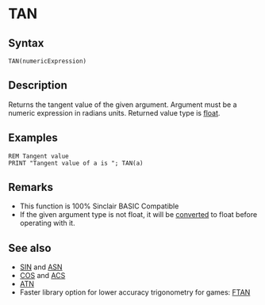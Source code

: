 # TAN


## Syntax

```
TAN(numericExpression)
```
 

## Description

Returns the tangent value of the given argument.
Argument must be a numeric expression in radians units. Returned value type is [float](types.md#Float).

## Examples

```
REM Tangent value
PRINT "Tangent value of a is "; TAN(a)
```
 

## Remarks

* This function is 100% Sinclair BASIC Compatible
* If the given argument type is not float, it will be [converted](cast.md) to float before operating with it.

## See also

* [SIN](sin.md) and [ASN](asn.md)
* [COS](cos.md) and [ACS](acs.md)
* [ATN](atn.md)
* Faster library option for lower accuracy trigonometry for games: [FTAN](library/fsin.bas.md)
